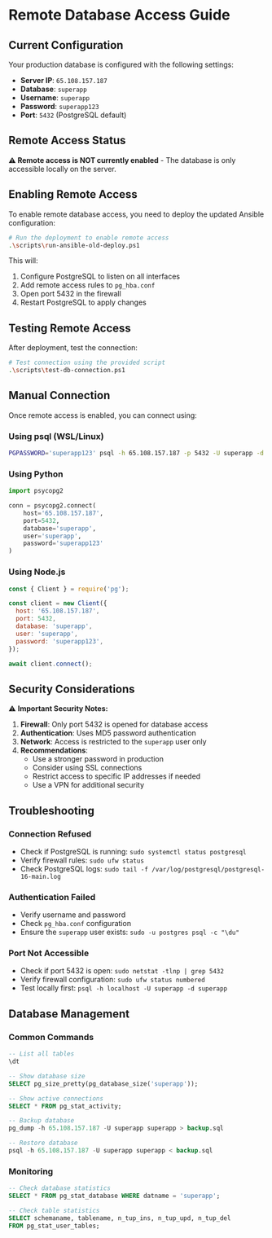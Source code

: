 # Remote Database Access Guide

## Current Configuration

Your production database is configured with the following settings:

- **Server IP**: `65.108.157.187`
- **Database**: `superapp`
- **Username**: `superapp`
- **Password**: `superapp123`
- **Port**: `5432` (PostgreSQL default)

## Remote Access Status

**⚠️ Remote access is NOT currently enabled** - The database is only accessible locally on the server.

## Enabling Remote Access

To enable remote database access, you need to deploy the updated Ansible configuration:

```bash
# Run the deployment to enable remote access
.\scripts\run-ansible-old-deploy.ps1
```

This will:
1. Configure PostgreSQL to listen on all interfaces
2. Add remote access rules to `pg_hba.conf`
3. Open port 5432 in the firewall
4. Restart PostgreSQL to apply changes

## Testing Remote Access

After deployment, test the connection:

```bash
# Test connection using the provided script
.\scripts\test-db-connection.ps1
```

## Manual Connection

Once remote access is enabled, you can connect using:

### Using psql (WSL/Linux)
```bash
PGPASSWORD='superapp123' psql -h 65.108.157.187 -p 5432 -U superapp -d superapp
```

### Using Python
```python
import psycopg2

conn = psycopg2.connect(
    host='65.108.157.187',
    port=5432,
    database='superapp',
    user='superapp',
    password='superapp123'
)
```

### Using Node.js
```javascript
const { Client } = require('pg');

const client = new Client({
  host: '65.108.157.187',
  port: 5432,
  database: 'superapp',
  user: 'superapp',
  password: 'superapp123',
});

await client.connect();
```

## Security Considerations

⚠️ **Important Security Notes:**

1. **Firewall**: Only port 5432 is opened for database access
2. **Authentication**: Uses MD5 password authentication
3. **Network**: Access is restricted to the `superapp` user only
4. **Recommendations**:
   - Use a stronger password in production
   - Consider using SSL connections
   - Restrict access to specific IP addresses if needed
   - Use a VPN for additional security

## Troubleshooting

### Connection Refused
- Check if PostgreSQL is running: `sudo systemctl status postgresql`
- Verify firewall rules: `sudo ufw status`
- Check PostgreSQL logs: `sudo tail -f /var/log/postgresql/postgresql-16-main.log`

### Authentication Failed
- Verify username and password
- Check `pg_hba.conf` configuration
- Ensure the `superapp` user exists: `sudo -u postgres psql -c "\du"`

### Port Not Accessible
- Check if port 5432 is open: `sudo netstat -tlnp | grep 5432`
- Verify firewall configuration: `sudo ufw status numbered`
- Test locally first: `psql -h localhost -U superapp -d superapp`

## Database Management

### Common Commands
```sql
-- List all tables
\dt

-- Show database size
SELECT pg_size_pretty(pg_database_size('superapp'));

-- Show active connections
SELECT * FROM pg_stat_activity;

-- Backup database
pg_dump -h 65.108.157.187 -U superapp superapp > backup.sql

-- Restore database
psql -h 65.108.157.187 -U superapp superapp < backup.sql
```

### Monitoring
```sql
-- Check database statistics
SELECT * FROM pg_stat_database WHERE datname = 'superapp';

-- Check table statistics
SELECT schemaname, tablename, n_tup_ins, n_tup_upd, n_tup_del 
FROM pg_stat_user_tables;
``` 
